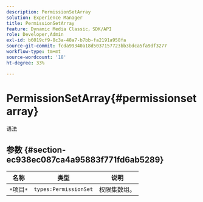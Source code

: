 ```yaml
---
description: PermissionSetArray
solution: Experience Manager
title: PermissionSetArray
feature: Dynamic Media Classic，SDK/API
role: Developer,Admin
exl-id: b6019cf9-8c3a-48a7-b7bb-fa2191a958fa
source-git-commit: fcda99340a18d5037157723bb3bdca5fa9df3277
workflow-type: tm+mt
source-wordcount: '18'
ht-degree: 33%

---
```


# PermissionSetArray{#permissionsetarray}

语法

## 参数 {#section-ec938ec087ca4a95883f771fd6ab5289}

| 名称 | 类型 | 说明 |
|---|---|---|
| `*`项目`*` | `types:PermissionSet` | 权限集数组。 |
